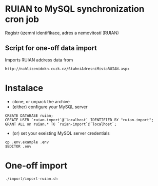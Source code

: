 # RUIAN to MySQL synchronization cron job

Registr územní identifikace, adres a nemovitostí (RUIAN)

## Script for one-off data import

Imports RUIAN address data from

    http://nahlizenidokn.cuzk.cz/StahniAdresniMistaRUIAN.aspx


# Instalace

- clone, or unpack the archive
- (either) configure your MySQL server
```
CREATE DATABASE ruian;
CREATE USER `ruian-import`@`localhost` IDENTIFIED BY "ruian-import";
GRANT ALL on ruian.* TO `ruian-import`@`localhost`;
```
- (or) set your exeisting MySQL server credentials
```
cp .env.example .env
$EDITOR .env
```

# One-off import
```
./import/import-ruian.sh
```
